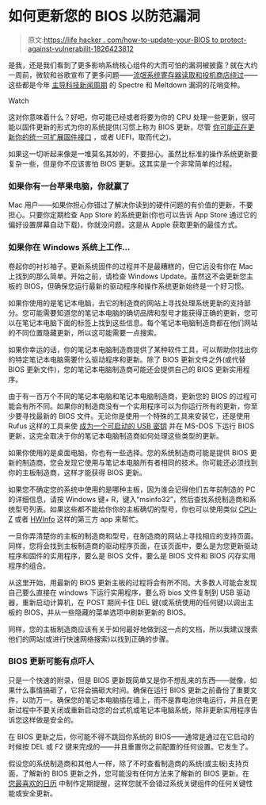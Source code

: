 # 如何更新您的 BIOS 以防范漏洞

> 原文:[https://life hacker . com/how-to-update-your-BIOS to protect-against-vulnerabilit-1826423812](https://lifehacker.com/how-to-update-your-bios-to-protect-against-vulnerabilit-1826423812)

是我，还是我们看到了更多影响系统核心组件的大而可怕的漏洞被披露？就在大约一周前，微软和谷歌宣布了更多问题——[流氓系统寄存器读取和投机商店绕过](https://www.us-cert.gov/ncas/alerts/TA18-141A)——这些都是今年 [主导科技新闻周期](https://www.theregister.co.uk/2018/01/04/intel_amd_arm_cpu_vulnerability/) 的 Spectre 和 Meltdown 漏洞的花哨变种。

Watch

这对你意味着什么？好吧，你可能已经或者将要为你的 CPU 处理一些更新，很可能以固件更新的形式为你的系统提供(习惯上称为 BIOS 更新，尽管 [你可能正在更新你的统一可扩展固件接口](https://www.pcworld.com/article/187437/software/how-to-update-your-bios.html) ，或者 UEFI，取而代之)。

如果这一切听起来像是一堆莫名其妙的，不要担心。虽然比标准的操作系统更新要复杂一些，但是你不应该害怕 BIOS 更新。这其实是一个非常简单的过程。

### 如果你有一台苹果电脑，你就赢了

Mac 用户——如果你担心你错过了解决你读到的硬件问题的有价值的更新，不要担心。只要你定期检查 App Store 的系统更新(你也可以告诉 App Store 通过它的偏好设置屏幕自动下载)，你就没问题。这是从 Apple 获取更新的最佳方式。

### 如果你在 Windows 系统上工作...

卷起你的衬衫袖子。更新系统固件的过程并不是最糟糕的，但它远没有你在 Mac 上找到的那么简单。开始之前，请检查 Windows Update。虽然这不会更新您主板的 BIOS，但确保您运行最新的驱动程序和操作系统更新始终是一个好习惯。

如果你使用的是笔记本电脑，去它的制造商的网站上寻找处理系统更新的支持部分。您可能需要知道您的笔记本电脑的确切品牌和型号才能获得正确的更新，您可以在笔记本电脑下面的标签上找到这些信息。每个笔记本电脑制造商都在他们网站的不同位置隐藏更新，所以这可能需要一点搜索。

如果你幸运的话，你的笔记本电脑制造商提供了某种软件工具，可以帮助你找出你的特定笔记本电脑需要什么驱动程序和更新。除了 BIOS 更新文件之外(或代替 BIOS 更新文件)，您的笔记本电脑制造商可能还会提供自己的 BIOS 更新实用程序。

由于有一百万个不同的笔记本电脑和笔记本电脑制造商，更新您的 BIOS 的过程可能会有所不同。如果你的制造商没有一个实用程序可以为你运行所有的更新，你至少要寻找最新的 BIOS 文件。无论你是使用一个特殊的工具来安装它，还是使用 Rufus 这样的工具来使 [成为一个可启动的 USB 密钥](https://lifehacker.com/windows-app-of-the-week-rufus-1824077593) 并在 MS-DOS 下运行 BIOS 更新，这完全取决于你的笔记本电脑制造商如何处理这些类型的更新。

如果你使用的是桌面电脑，你也有一些选择。您的系统制造商可能是提供 BIOS 更新的制造商，您会发现它使用与笔记本电脑所有者相同的技术。你可能还必须找到你的主板制造商，这样才能获得 BIOS 更新。

如果您不确定您的系统中使用的是哪种主板，因为谁会记得他们五年前制造的 PC 的详细信息，请按 Windows 键+ R，键入“msinfo32”，然后查找系统制造商和系统型号列表。如果这些都不能给你你的主板确切的型号，你也可以使用类似 [CPU-Z](https://www.cpuid.com/softwares/cpu-z.html) 或者 [HWInfo](https://www.hwinfo.com/) 这样的第三方 app 来帮忙。

一旦你弄清楚你的主板的制造商和型号，在制造商的网站上寻找相应的支持页面。同样，您将会找到主板制造商的驱动程序页面，在该页面中，要么是为您更新驱动程序和固件的实用程序，要么是 BIOS 文件，要么是 BIOS 文件和 BIOS 闪存实用程序的组合。

从这里开始，用最新的 BIOS 更新主板的过程将会有所不同。大多数人可能会发现自己要么直接在 windows 下运行实用程序，要么将 bios 文件复制到 USB 驱动器，重新启动计算机，在 POST 期间卡住 DEL 键(或系统使用的任何键)以调出主板的 BIOS，并从一些隐藏的菜单选项中刷新更新的 BIOS。

同样，您的主板制造商应该有关于如何最好地做到这一点的文档，所以我建议搜索他们的网站(或进行快速网络搜索)以找到正确的步骤。

### BIOS 更新可能有点吓人

只是一个快速的附录，但是 BIOS 更新既简单又是你不想乱来的东西——就像，如果什么事情搞砸了，它将会搞砸大时间。确保在运行 BIOS 更新之前备份了重要文件，以防万一。确保您的笔记本电脑插在墙上，而不是靠电池供电运行，并且在更新过程中不要关闭或重新启动您的台式机或笔记本电脑系统，除非更新实用程序告诉您这样做是安全的。

在 BIOS 更新之后，你可能不得不跳回你系统的 BIOS——通常是通过在它启动的时候按 DEL 或 F2 键来完成的——并且重置你之前配置的任何设置。它发生了。

假设您的系统制造商和其他人一样，除了不时查看制造商的系统(或主板)支持页面，了解新的 BIOS 更新之外，您可能没有任何方法来了解新的 BIOS 更新。在 [您最喜欢的日历](https://lifehacker.com/use-this-cheat-sheet-to-choose-the-best-calendar-app-fo-1785984391) 中制作定期提醒，这样您就不会错过系统关键组件的任何关键性能或安全更新。